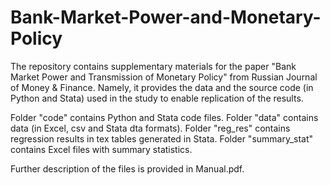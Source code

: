 # Bank-Market-Power-and-Monetary-Policy

The repository contains supplementary materials for the paper "Bank Market Power and Transmission of Monetary Policy" from Russian Journal of Money & Finance. Namely, it provides the data and the source code (in Python and Stata) used in the study to enable replication of the results.

Folder "code" contains Python and Stata code files. 
Folder "data" contains data (in Excel, csv and Stata dta formats).
Folder "reg_res" contains regression results in tex tables generated in Stata.
Folder "summary_stat" contains Excel files with summary statistics.

Further description of the files is provided in Manual.pdf.
